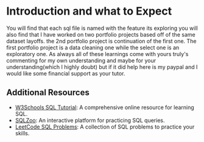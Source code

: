# Introduction and what to Expect

You will find that each sql file is named with the feature its exploring you will also find that I have worked on two portfolio projects based off of the same dataset layoffs. 
the 2nd portfolio project is continuation of the first one. The first portfolio project is a data cleaning one while the select one is an exploratory one. As always all of these learnings
come with yours truly's commenting for my own understanding and maybe for your understanding(which I highly doubt) but if it did help here is my paypal and I would like some financial support
as your tutor.

## Additional Resources

- [W3Schools SQL Tutorial](https://www.w3schools.com/sql/): A comprehensive online resource for learning SQL.
- [SQLZoo](https://sqlzoo.net/): An interactive platform for practicing SQL queries.
- [LeetCode SQL Problems](https://leetcode.com/problemset/all/?filters=tag%3ASQL): A collection of SQL problems to practice your skills.
